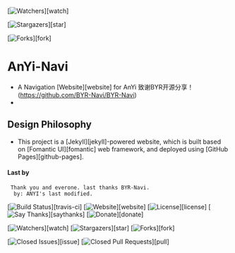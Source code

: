 


[![Watchers](https://img.shields.io/github/watchers/anyi98/anyi98.svg?style=social&label=Watch)][watch]

[![Stargazers](https://img.shields.io/github/stars/anyi98/anyi98.svg?style=social&label=Star)][star]

[![Forks](https://img.shields.io/github/forks/anyi98/anyi98.svg?style=social&label=Fork)][fork]


# AnYi-Navi
- A Navigation [Website][website] for AnYi  致谢BYR开源分享！(https://github.com/BYR-Navi/BYR-Navi)
- 
## Design Philosophy
- This project is a [Jekyll][jekyll]-powered website, which is built based on [Fomantic UI][fomantic] web framework, and deployed using [GitHub Pages][github-pages].


#### Last by
     Thank you and everone. last thanks BYR-Navi. 
      by: ANYI's last modified.



[![Build Status](https://travis-ci.org/anyi98/anyi98.github.io.svg)][travis-ci]
[![Website](https://img.shields.io/website-up-down-green-red/https/anyi98.github.io.svg)][website]
[![License](https://img.shields.io/github/license/anyi98/anyi98.svg)][license]
[![Say Thanks](https://img.shields.io/badge/Say-Thanks!-1EAEDB.svg)][saythanks]
[![Donate](https://img.shields.io/badge/Donate-Coffee-A5673F.svg)][donate]

[![Watchers](https://img.shields.io/github/watchers/anyi98/anyi98.svg?style=social&label=Watch)][watch]
[![Stargazers](https://img.shields.io/github/stars/anyi98/anyi98.svg?style=social&label=Star)][star]
[![Forks](https://img.shields.io/github/forks/anyi98/anyi98.svg?style=social&label=Fork)][fork]

[![Closed Issues](https://img.shields.io/github/issues-closed/BYR-Navi/BYR-Navi.svg)][issue]
[![Closed Pull Requests](https://img.shields.io/github/issues-pr-closed/BYR-Navi/BYR-Navi.svg)][pull]
